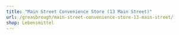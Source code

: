 ```yaml
---
title: "Main Street Convenience Store (13 Main Street)"
url: /greasbrough/main-street-convenience-store-13-main-street/
shop: Lebensmittel
---
```

